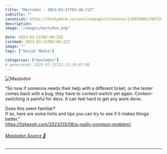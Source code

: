 ```yaml
---
title: "Mastodon - 2023-03-21T02:46:21Z"
subtitle: ""
canonical: https://hachyderm.io/users/mweagle/statuses/110058981376572472
description:
image: "/images/mastodon.png"

date: 2023-03-21T02:46:21Z
lastmod: 2023-03-21T02:46:21Z
image: ""
tags: ["Social Media"]

categories: ["mastodon"]
# generated: 2025-07-21T21:15:38-07:00
---
```

![Mastodon](/images/mastodon.png)

<p>“So now if someone needs their help with a different ticket, or the tester comes back with a bug, they have to context-switch yet again. Context-switching is painful for devs. It can feel hard to get any work done.</p><p>Does this seem familiar?<br />If so, here are some hints and tips you can try to see if it makes things better.”<br /><a href="https://lizkeogh.com/2023/03/08/a-really-common-problem/" target="_blank" rel="nofollow noopener noreferrer" translate="no"><span class="invisible">https://</span><span class="ellipsis">lizkeogh.com/2023/03/08/a-real</span><span class="invisible">ly-common-problem/</span></a></p>


###### [Mastodon Source 🐘](https://hachyderm.io/@mweagle/110058981376572472)

___
